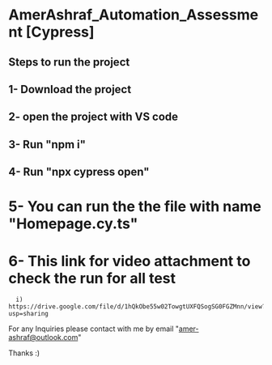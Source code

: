 # AmerAshraf_Automation_Assessment [Cypress]

## Steps to run the project

## 1- Download the project

## 2- open the project with VS code

## 3- Run "npm i"

## 4- Run "npx cypress open"

#  5- You can run the the file with name "Homepage.cy.ts"
      
# 6- This link for video attachment to check the run for all test  
      i) https://drive.google.com/file/d/1hQkObe55w02TowgtUXFQSogSG0FGZMnn/view?usp=sharing
      
For any Inquiries please contact with me by email "amer-ashraf@outlook.com"

Thanks :)
